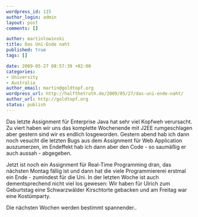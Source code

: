 ```yaml
--- 
wordpress_id: 115
author_login: admin
layout: post
comments: []

author: martinlowinski
title: Das Uni-Ende naht
published: true
tags: []

date: 2009-05-27 08:57:39 +02:00
categories: 
- University
- Australia
author_email: martin@goldtopf.org
wordpress_url: http://halfthetruth.de/2009/05/27/das-uni-ende-naht/
author_url: http://goldtopf.org
status: publish
---
```

Das letzte Assignment f&uuml;r Enterprise Java hat sehr viel Kopfweh verursacht. Zu viert haben wir uns das komplette Wochenende mit J2EE rumgeschlagen aber gestern sind wir es endlich losgeworden. Gestern abend hab ich dann noch vesucht die letzten Bugs aus dem Assignment f&uuml;r Web Application auszumerzen, im Endeffekt hab ich dann aber den Code - so saum&auml;&szlig;ig er auch aussah - abgegeben.

Jetzt ist noch ein Assignment f&uuml;r Real-Time Programming dran, das n&auml;chsten Montag f&auml;llig ist und dann hat die viele Programmiererei erstmal ein Ende - zumindest f&uuml;r die Uni. In der letzten Woche ist auch dementsprechend nicht viel los gewesen: Wir haben f&uuml;r Ulrich zum Geburtstag eine Schwarzw&auml;lder Kirschtorte gebacken und am Freitag war eine Kost&uuml;mparty.

Die n&auml;chsten Wochen werden bestimmt spannender..
